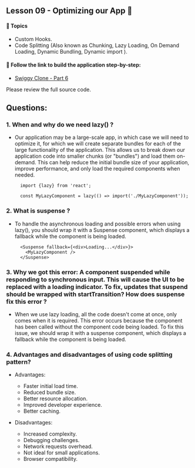 ## Lesson 09 - Optimizing our App 🚀

#### 🔸 Topics

- Custom Hooks.
- Code Splitting (Also known as Chunking, Lazy Loading, On Demand Loading, Dynamic Bundling, Dynamic import ).

#### 🔸 Follow the link to build the application step-by-step:

- [Swiggy Clone - Part 6](https://swiggy-clone.notion.site/Swiggy-Clone-Part-6-271a4b8cae3e4cf0a70c66365179af5b?pvs=4)

Please review the full source code.

## Questions:

### 1. When and why do we need lazy() ?

- Our application may be a large-scale app, in which case we will need to optimize it, for which we will create separate bundles for each of the large functionality of the application. This allows us to break down our application code into smaller chunks (or "bundles") and load them on-demand. This can help reduce the initial bundle size of your application, improve performance, and only load the required components when needed.

  ```
    import {lazy} from 'react';

    const MyLazyComponent = lazy(() => import('./MyLazyComponent'));
  ```

### 2. What is suspense ?

- To handle the asynchronous loading and possible errors when using lazy(), you should wrap it with a Suspense component, which displays a fallback while the component is being loaded.
  ```
    <Suspense fallback={<div>Loading...</div>}>
      <MyLazyComponent />
    </Suspense>
  ```

### 3. Why we got this error: A component suspended while responding to synchronous input. This will cause the UI to be replaced with a loading indicator. To fix, updates that suspend should be wrapped with startTransition? How does suspense fix this error ?

- When we use lazy loading, all the code doesn't come at once, only comes when it is required. This error occurs because the component has been called without the component code being loaded. To fix this issue, we should wrap it with a suspense component, which displays a fallback while the component is being loaded.

### 4. Advantages and disadvantages of using code splitting pattern?

- Advantages:

  - Faster initial load time.
  - Reduced bundle size.
  - Better resource allocation.
  - Improved developer experience.
  - Better caching.

- Disadvantages:
  - Increased complexity.
  - Debugging challenges.
  - Network requests overhead.
  - Not ideal for small applications.
  - Browser compatibility.
